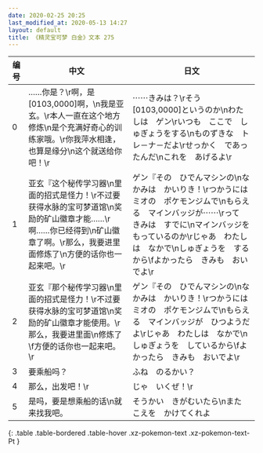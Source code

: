 ```yaml
---
date: 2020-02-25 20:25
last_modified_at: 2020-05-13 14:27
layout: default
title: 《精灵宝可梦 白金》文本 275
---
```

| 编号 | 中文 | 日文 |
| ---- | ---- | ---- |
| 0 | ……你是？\r啊，是[0103,0000]啊，\n我是亚玄。\r本人一直在这个地方修炼\n是个充满好奇心的训练家哦。\r你我萍水相逢，也算是缘分\n这个就送给你吧！\r | ⋯⋯きみは？\rそう　[0103,0000]というのか\nわたしは　ゲン\rいつも　ここで　しゅぎょうをする\nものずきな　トレ－ナ－だよ\rせっかく　であったんだ\nこれを　あげるよ\r |
| 1 | 亚玄『这个秘传学习器\n里面的招式是怪力！\r不过要获得水脉的宝可梦道馆\n奖励的矿山徽章才能……\r啊……你已经得到\n矿山徽章了啊。\r那么，我要进里面修炼了\n方便的话你也一起来吧。\r | ゲン『その　ひでんマシンの\nなかみは　かいりき！\rつかうには　ミオの　ポケモンジムで\nもらえる　マインバッジが⋯⋯\rって　きみは　すでに\nマインバッジを　もっているのか\rじゃあ　わたしは　なかで\nしゅぎょうを　するから\fよかったら　きみも　おいでよ\r |
| 2 | 亚玄『那个秘传学习器\n里面的招式是怪力！\r不过要获得水脉的宝可梦道馆\n奖励的矿山徽章才能使用。\r那么，我要进里面\n修炼了\f方便的话你也一起来吧。\r | ゲン『その　ひでんマシンの\nなかみは　かいりき！\rつかうには　ミオの　ポケモンジムで\nもらえる　マインバッジが　ひつようだよ\rじゃあ　わたしは　なかで\nしゅぎょうを　しているから\fよかったら　きみも　おいでよ\r |
| 3 | 要乘船吗？ | ふね　のるかい？ |
| 4 | 那么，出发吧！\r | じゃ　いくぜ！\r |
| 5 | 是吗，要是想乘船的话\n就来找我吧。 | そうかい　きがむいたら\nまた　こえを　かけてくれよ |
{: .table .table-bordered .table-hover .xz-pokemon-text .xz-pokemon-text-Pt }